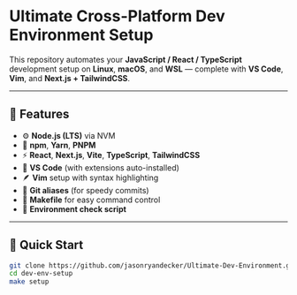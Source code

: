 # Ultimate Cross-Platform Dev Environment Setup

This repository automates your **JavaScript / React / TypeScript** development setup on **Linux**, **macOS**, and **WSL** — complete with **VS Code**, **Vim**, and **Next.js + TailwindCSS**.

---

## 🧩 Features

- ⚙️ **Node.js (LTS)** via NVM  
- 💾 **npm**, **Yarn**, **PNPM**  
- ⚡ **React**, **Next.js**, **Vite**, **TypeScript**, **TailwindCSS**  
- 🧰 **VS Code** (with extensions auto-installed)  
- 🪶 **Vim** setup with syntax highlighting  
- 🧠 **Git aliases** (for speedy commits)  
- 🧾 **Makefile** for easy command control  
- 🧪 **Environment check script**

---

## 🧠 Quick Start

```bash
git clone https://github.com/jasonryandecker/Ultimate-Dev-Environment.git
cd dev-env-setup
make setup
